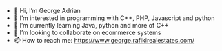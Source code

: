 - 👋 Hi, I’m George Adrian
- 👀 I’m interested in programming with C++, PHP, Javascript and python
- 🌱 I’m currently learning Java, python and more of C++
- 💞️ I’m looking to collaborate on ecommerce systems
- 📫 How to reach me: https://www.george.rafikirealestates.com/

<!---
georgeadrila/georgeadrila is a ✨ special ✨ repository because its `README.md` (this file) appears on your GitHub profile.
You can click the Preview link to take a look at your changes.
--->
